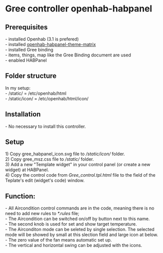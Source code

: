 # Gree controller openhab-habpanel

<h2>Prerequisites</h2>
- installed Openhab (3.1 is prefered) <br>
- installed <a title="openhab-habpanel-theme-matrix" href="https://github.com/pmpkk/openhab-habpanel-theme-matrix">openhab-habpanel-theme-matrix</a><br>
- installed Gree binding <br>
- items, things, map like the Gree Binding document are used<br>
- enabled HABPanel<br>

<h2>Folder structure</h2>
In my setup:<br>
- /static/ = /etc/openhab/html<br>
- /static/icon/ = /etc/openhab/html/icon/<br>

<h2>Installation</h2>
- No necessary to install this controller.<br>

<h2>Setup</h2>
1) Copy gree_habpanel_icon.svg file to <i>/static/icon/</i> folder.<br>
2) Copy gree_msz.css file to <i>/static/</i> folder. <br>
3) Add a new "Template widget" in your control panel (or create a new widget) at HABPanel.<br>
4) Copy the control code from <i>Gree_control.tpl.html</i> file to the field of the Teplate's edit (widget's code) window.<br>
 
<h2>Function:</h2>
- All Aircondition control commands are in the code, meaning there is no need to add new rules to <i>*.rules</i> file;<br>
- The Aircondition can be switched on/off by button next to this name. <br>
- The second knob is used for set and show target temperature.<br>
- The Airconditon mode can be seleted by single selection. The selected mode will be showed by small at this slection field and large icon at below.<br>
- The zero value of the fan means automatic set up.<br>
- The vertical and horizontal swing can be adjusted with the icons. 
